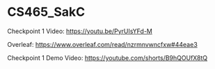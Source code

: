 # CS465_SakC

Checkpoint 1 Video: https://youtu.be/PyrUIsYFd-M

Overleaf: https://www.overleaf.com/read/nzrmnvwncfxw#44eae3

Checkpoint 1 Demo Video: https://youtube.com/shorts/B9hQOUfX8tQ

